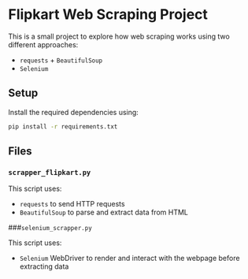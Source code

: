 # Flipkart Web Scraping Project

This is a small project to explore how web scraping works using two different approaches:
- `requests` + `BeautifulSoup`
- `Selenium`

## Setup

Install the required dependencies using:

```bash
pip install -r requirements.txt
```
## Files

### `scrapper_flipkart.py`

This script uses:

- `requests` to send HTTP requests  
- `BeautifulSoup` to parse and extract data from HTML

###`selenium_scrapper.py`

This script uses:

- `Selenium` WebDriver to render and interact with the webpage before extracting data
